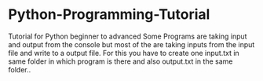 # Python-Programming-Tutorial
Tutorial for Python beginner to advanced
Some Programs are taking input and output from the console but most of the are taking inputs from the input file and write to a
output file.
For this you have to create one input.txt in same folder in which program is there and also output.txt in the same folder..
